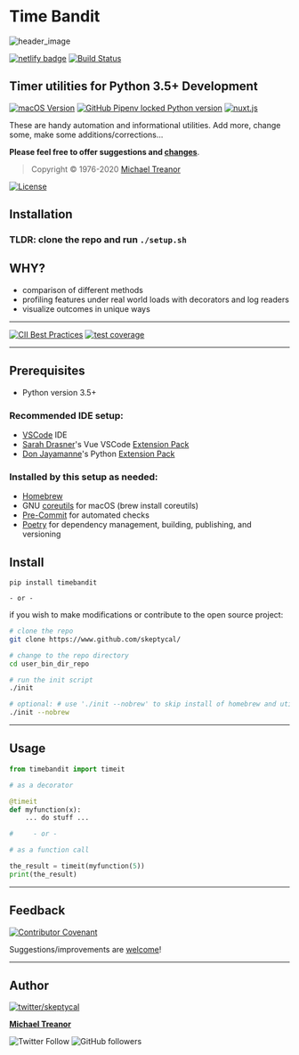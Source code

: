 # Time Bandit

![header_image](static/header_image.jpg)

[![netlify badge](https://api.netlify.com/api/v1/badges/416b8ca3-82db-470f-9adf-a6d06264ca75/deploy-status)](https://app.netlify.com/sites/mystifying-keller-ab5658/deploys) [![Build Status](https://travis-ci.com/skeptycal/.dotfiles.svg?branch=dev)](https://travis-ci.com/skeptycal/.dotfiles)

## Timer utilities for Python 3.5+ Development

[![macOS Version](https://img.shields.io/badge/macOS-10.16%20BigSur-blue?logo=apple)](https://www.apple.com) [![GitHub Pipenv locked Python version](https://img.shields.io/badge/Python-3.9-yellow?color=3776AB&logo=python&logoColor=yellow)](https://www.python.org/) [![nuxt.js](https://img.shields.io/badge/nuxt.js-2.14.0-35495e?logo=nuxt.js)](https://nuxtjs.org/)

These are handy automation and informational utilities. Add more, change some, make some additions/corrections...

**Please feel free to offer suggestions and [changes][repo-issues]**.

> Copyright © 1976-2020 [Michael Treanor](https:/skeptycal.github.com)

[![License](https://img.shields.io/badge/License-MIT-darkblue)][skep-mit]

## Installation

### TLDR: clone the repo and run `./setup.sh`

## WHY?

-   comparison of different methods
-   profiling features under real world loads with decorators and log readers
-   visualize outcomes in unique ways

---

[![CII Best Practices](https://bestpractices.coreinfrastructure.org/projects/3454/badge)](https://bestpractices.coreinfrastructure.org/projects/3454) [![test coverage](https://img.shields.io/badge/test_coverage-100%25-6600CC.svg?logo=Coveralls&color=3F5767)](https://coveralls.io)

---

## Prerequisites

-   Python version 3.5+

### Recommended IDE setup:

-   [VSCode][get-code] IDE
-   [Sarah Drasner][sdras]'s Vue VSCode [Extension Pack][sdras-pack]
-   [Don Jayamanne][djay]'s Python [Extension Pack][djay-pack]

### Installed by this setup as needed:

-   [Homebrew][brew]
-   GNU [coreutils][coreutils] for macOS (brew install coreutils)
-   [Pre-Commit][pre-commit] for automated checks
-   [Poetry][poetry] for dependency management, building, publishing, and versioning

## Install

    pip install timebandit

    - or -

if you wish to make modifications or contribute to the open source project:

```sh
# clone the repo
git clone https://www.github.com/skeptycal/

# change to the repo directory
cd user_bin_dir_repo

# run the init script
./init

# optional: # use './init --nobrew' to skip install of homebrew and utilities
./init --nobrew
```

---

## Usage

```py
from timebandit import timeit

# as a decorator

@timeit
def myfunction(x):
    ... do stuff ...

#     - or -

# as a function call

the_result = timeit(myfunction(5))
print(the_result)
```

---

## Feedback

[![Contributor Covenant](https://img.shields.io/badge/Contributor%20Covenant-v1.4%20adopted-ff69b4.svg)](CODE_OF_CONDUCT.md)

Suggestions/improvements are [welcome][repo-issues]!

---

## Author

[![twitter/skeptycal](https://s.gravatar.com/avatar/b939916e40df04f870b03e0b5cff4807?s=80)](http://twitter.com/skeptycal 'Follow @skeptycal on Twitter')

[**Michael Treanor**][me]

![Twitter Follow](https://img.shields.io/twitter/follow/skeptycal.svg?style=social) ![GitHub followers](https://img.shields.io/github/followers/skeptycal.svg?label=GitHub&style=social)

[repo-issues]: (https://github.com/skeptycal/dotfiles/issues)
[repo-fork]: (https://github.com/skeptycal/dotfiles/fork)
[me]: (https://www.skeptycal.com)
[skep-image]: (https://s.gravatar.com/avatar/b939916e40df04f870b03e0b5cff4807?s=80)
[skep-twitter]: (http://twitter.com/skeptycal)
[skep-mit]: (https://skeptycal.mit-license.org/1976/)
[mb]: (https://mathiasbynens.be/)
[sdras]: (https://sarahdrasnerdesign.com/)
[djay]: (https://github.com/DonJayamanne)
[get-code]: (https://code.visualstudio.com/download)
[brew]: (https://brew.sh/)
[djay-pack]: (https://marketplace.visualstudio.com/items?itemName=donjayamanne.python-extension-pack)
[sdras-pack]: (https://marketplace.visualstudio.com/items?itemName=sdras.vue-vscode-extensionpack)
[pre-commit]: (https://pre-commit.com/)
[xcode]: (https://developer.apple.com/xcode/)
[coreutils]: (https://www.gnu.org/software/coreutils/)
[poetry]: (https://python-poetry.org/)
